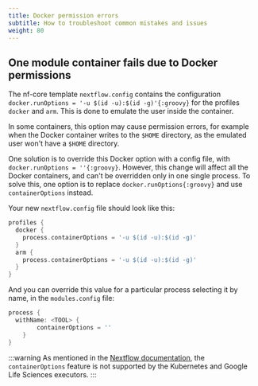 ```yaml
---
title: Docker permission errors
subtitle: How to troubleshoot common mistakes and issues
weight: 80
---
```


## One module container fails due to Docker permissions

The nf-core template `nextflow.config` contains the configuration `docker.runOptions = '-u $(id -u):$(id -g)'{:groovy}` for the profiles `docker` and `arm`.
This is done to emulate the user inside the container.

In some containers, this option may cause permission errors, for example when the Docker container writes to the `$HOME` directory, as the emulated user won't have a `$HOME` directory.

One solution is to override this Docker option with a config file, with `docker.runOptions = ''{:groovy}`. However, this change will affect all the Docker containers, and can't be overridden only in one single process.
To solve this, one option is to replace `docker.runOptions{:groovy}` and use `containerOptions` instead.

Your new `nextflow.config` file should look like this:

```groovy title="nextflow.config"
profiles {
  docker {
    process.containerOptions = '-u $(id -u):$(id -g)'
  }
  arm {
    process.containerOptions = '-u $(id -u):$(id -g)'
  }
}
```

And you can override this value for a particular process selecting it by name, in the `modules.config` file:

```groovy title="modules.config"
process {
  withName: <TOOL> {
        containerOptions = ''
    }
}
```

:::warning
As mentioned in the [Nextflow documentation](https://www.nextflow.io/docs/latest/process.html#containeroptions), the `containerOptions` feature is not supported by the Kubernetes and Google Life Sciences executors.
:::
